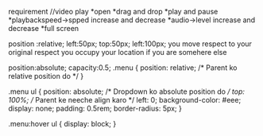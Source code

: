 requirement
//video play
*open 
   *drag and drop
   *play and pause
*playbackspeed->spped increase and decrease
*audio->level increase and decrease
*full screen 

position :relative; 
left:50px;
top:50px;
left:100px;
you move respect to your original respect 
you occupy your location if you are somehere else

position:absolute;
capacity:0.5;
.menu {
    position: relative; /* Parent ko relative position do */
  }
  
  .menu ul {
    position: absolute;  /* Dropdown ko absolute position do */
    top: 100%;           /* Parent ke neeche align karo */
    left: 0;
    background-color: #eee;
    display: none;
    padding: 0.5rem;
    border-radius: 5px;
  }
  
  .menu:hover ul {
    display: block;
  }


  
  